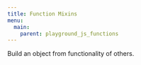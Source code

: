```yaml
---
title: Function Mixins
menu:
  main:
    parent: playground_js_functions
---
```


Build an object from functionality of others.
